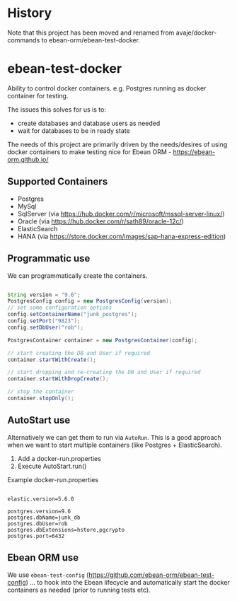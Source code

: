 # History

Note that this project has been moved and renamed from avaje/docker-commands to ebean-orm/ebean-test-docker.


# ebean-test-docker
Ability to control docker containers. e.g. Postgres running as docker container for testing.

The issues this solves for us is to:
- create databases and database users as needed
- wait for databases to be in ready state 


The needs of this project are primarily driven by the needs/desires of using docker
containers to make testing nice for Ebean ORM - https://ebean-orm.github.io/


## Supported Containers

- Postgres 
- MySql 
- SqlServer (via https://hub.docker.com/r/microsoft/mssql-server-linux/)
- Oracle (via https://hub.docker.com/r/sath89/oracle-12c/)
- ElasticSearch 
- HANA (via https://store.docker.com/images/sap-hana-express-edition)




## Programmatic use
We can programmatically create the containers.
```java

String version = "9.6";
PostgresConfig config = new PostgresConfig(version);
// set some configuration options
config.setContainerName("junk_postgres");
config.setPort("9823");
config.setDbUser("rob");

PostgresContainer container = new PostgresContainer(config);

// start creating the DB and User if required
container.startWithCreate();

// start dropping and re-creating the DB and User if required
container.startWithDropCreate();

// stop the container
container.stopOnly();
```


## AutoStart use
Alternatively we can get them to run via `AutoRun`. This is a good approach
when we want to start multiple containers (like Postgres + ElasticSearch).

1. Add a docker-run.properties 
2. Execute AutoStart.run()

Example docker-run.properties

```properties

elastic.version=5.6.0

postgres.version=9.6
postgres.dbName=junk_db
postgres.dbUser=rob
postgres.dbExtensions=hstore,pgcrypto
postgres.port=6432

```

## Ebean ORM use

We use `ebean-test-config` (https://github.com/ebean-orm/ebean-test-config) ... to hook into the
Ebean lifecycle and automatically start the docker containers as needed (prior to running tests etc).

